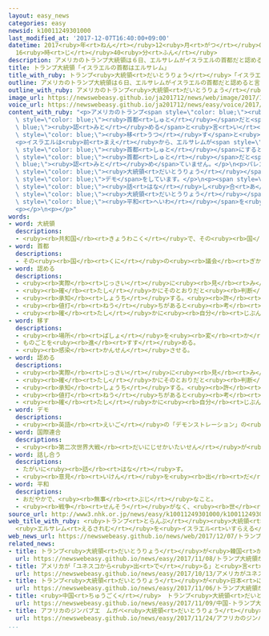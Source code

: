 ```yaml
---
layout: easy_news
categories: easy
newsid: k10011249301000
last_modified_at: '2017-12-07T16:40:00+09:00'
datetime: 2017<ruby>年<rt>ねん</rt></ruby>12<ruby>月<rt>がつ</rt></ruby>07<ruby>日<rt>にち</rt></ruby>
  16<ruby>時<rt>じ</rt></ruby>40<ruby>分<rt>ふん</rt></ruby>
description: アメリカのトランプ大統領は６日、エルサレムがイスラエルの首都だと認めると言いました。
title: トランプ大統領「イスラエルの首都はエルサレム」
title_with_ruby: トランプ<ruby>大統領<rt>だいとうりょう</rt></ruby>「イスラエルの<ruby>首都<rt>しゅと</rt></ruby>はエルサレム」
outline: アメリカのトランプ大統領は６日、エルサレムがイスラエルの首都だと認めると言いました。
outline_with_ruby: アメリカのトランプ<ruby>大統領<rt>だいとうりょう</rt></ruby>は<ruby>６日<rt>むいか</rt></ruby>、エルサレムがイスラエルの<ruby>首都<rt>しゅと</rt></ruby>だと<ruby>認<rt>みと</rt></ruby>めると<ruby>言<rt>い</rt></ruby>いました。
image_url: https://newswebeasy.github.io/ja201712/news/web/image/2017/12/07/K10011249301_1712070709_1712070715_01_03.jpg
voice_url: https://newswebeasy.github.io/ja201712/news/easy/voice/2017/12/07/k10011249301000.mp3
content_with_ruby: "<p>アメリカのトランプ<span style=\"color: blue;\"><ruby>大統領<rt>だいとうりょう</rt></ruby></span>は<ruby>６日<rt>むいか</rt></ruby>、エルサレムがイスラエルの<span\
  \ style=\"color: blue;\"><ruby>首都<rt>しゅと</rt></ruby></span>だと<span style=\"color:\
  \ blue;\"><ruby>認<rt>みと</rt></ruby>める</span>と<ruby>言<rt>い</rt></ruby>いました。そして、<ruby>今<rt>いま</rt></ruby>はテルアビブにあるアメリカ<ruby>大使館<rt>たいしかん</rt></ruby>をエルサレムに<span\
  \ style=\"color: blue;\"><ruby>移<rt>うつ</rt></ruby>す</span>と<ruby>言<rt>い</rt></ruby>いました。</p>\n\
  <p>イスラエルは<ruby>前<rt>まえ</rt></ruby>から、エルサレムが<span style=\"color: blue;\"><ruby>首都<rt>しゅと</rt></ruby></span>だと<ruby>言<rt>い</rt></ruby>っています。しかし、パレスチナの<ruby>人<rt>ひと</rt></ruby>たちも<ruby>将来<rt>しょうらい</rt></ruby><ruby>国<rt>くに</rt></ruby>をつくるときにはエルサレムを<span\
  \ style=\"color: blue;\"><ruby>首都<rt>しゅと</rt></ruby></span>にすると<ruby>言<rt>い</rt></ruby>っています。このため<ruby>世界<rt>せかい</rt></ruby>の<ruby>国<rt>くに</rt></ruby>は、エルサレムがイスラエルの<span\
  \ style=\"color: blue;\"><ruby>首都<rt>しゅと</rt></ruby></span>だと<span style=\"color:\
  \ blue;\"><ruby>認<rt>みと</rt></ruby>め</span>ていません。</p>\n<p>パレスチナの<ruby>人<rt>ひと</rt></ruby>たちは、トランプ<span\
  \ style=\"color: blue;\"><ruby>大統領<rt>だいとうりょう</rt></ruby></span>が<ruby>言<rt>い</rt></ruby>ったことに<ruby>怒<rt>おこ</rt></ruby>って、いろいろな<ruby>場所<rt>ばしょ</rt></ruby>で<span\
  \ style=\"color: blue;\">デモ</span>をしています。</p>\n<p><span style=\"color: blue;\"><ruby>国連<rt>こくれん</rt></ruby></span>のグテーレス<ruby>事務総長<rt>じむそうちょう</rt></ruby>は「エルサレムについては、イスラエルとパレスチナが<span\
  \ style=\"color: blue;\"><ruby>話<rt>はな</rt></ruby>し<ruby>合<rt>あ</rt></ruby>っ</span>て<ruby>決<rt>き</rt></ruby>めることです」と<ruby>言<rt>い</rt></ruby>いました。そして、トランプ<span\
  \ style=\"color: blue;\"><ruby>大統領<rt>だいとうりょう</rt></ruby></span>が<ruby>決<rt>き</rt></ruby>めたことは<span\
  \ style=\"color: blue;\"><ruby>平和<rt>へいわ</rt></ruby></span>を<ruby>壊<rt>こわ</rt></ruby>す<ruby>危険<rt>きけん</rt></ruby>があると<ruby>言<rt>い</rt></ruby>いました。</p>\n\
  <p></p>\n<p></p>"
words:
- word: 大統領
  descriptions:
  - <ruby><rb>共和国</rb><rt>きょうわこく</rt></ruby>で、その<ruby><rb>国</rb><rt>くに</rt></ruby>を<ruby><rb>代表</rb><rt>だいひょう</rt></ruby>する<ruby><rb>人</rb><rt>ひと</rt></ruby>。
- word: 首都
  descriptions:
  - その<ruby><rb>国</rb><rt>くに</rt></ruby>の<ruby><rb>議会</rb><rt>ぎかい</rt></ruby>や<ruby><rb>中心</rb><rt>ちゅうしん</rt></ruby>になる<ruby><rb>役所</rb><rt>やくしょ</rt></ruby>のある<ruby><rb>都市</rb><rt>とし</rt></ruby>。<ruby><rb>日本</rb><rt>にっぽん</rt></ruby>の<ruby><rb>東京</rb><rt>とうきょう</rt></ruby>、アメリカのワシントンなど。<ruby><rb>首府</rb><rt>しゅふ</rt></ruby>。
- word: 認める
  descriptions:
  - <ruby><rb>実際</rb><rt>じっさい</rt></ruby>に<ruby><rb>見</rb><rt>み</rt></ruby>る。
  - <ruby><rb>確</rb><rt>たし</rt></ruby>かにそのとおりだと<ruby><rb>判断</rb><rt>はんだん</rt></ruby>する。
  - <ruby><rb>承知</rb><rt>しょうち</rt></ruby>する。<ruby><rb>許</rb><rt>ゆる</rt></ruby>す。
  - <ruby><rb>値打</rb><rt>ねう</rt></ruby>ちがあると<ruby><rb>考</rb><rt>かんが</rt></ruby>える。<ruby><rb>評価</rb><rt>ひょうか</rt></ruby>する。
  - <ruby><rb>確</rb><rt>たし</rt></ruby>かに<ruby><rb>自分</rb><rt>じぶん</rt></ruby>のしたことであると<ruby><rb>同意</rb><rt>どうい</rt></ruby>する。
- word: 移す
  descriptions:
  - <ruby><rb>場所</rb><rt>ばしょ</rt></ruby>を<ruby><rb>変</rb><rt>か</rt></ruby>える。
  - ものごとを<ruby><rb>進</rb><rt>すす</rt></ruby>める。
  - <ruby><rb>感染</rb><rt>かんせん</rt></ruby>させる。
- word: 認める
  descriptions:
  - <ruby><rb>実際</rb><rt>じっさい</rt></ruby>に<ruby><rb>見</rb><rt>み</rt></ruby>る。
  - <ruby><rb>確</rb><rt>たし</rt></ruby>かにそのとおりだと<ruby><rb>判断</rb><rt>はんだん</rt></ruby>する。
  - <ruby><rb>承知</rb><rt>しょうち</rt></ruby>する。<ruby><rb>許</rb><rt>ゆる</rt></ruby>す。
  - <ruby><rb>値打</rb><rt>ねう</rt></ruby>ちがあると<ruby><rb>考</rb><rt>かんが</rt></ruby>える。<ruby><rb>評価</rb><rt>ひょうか</rt></ruby>する。
  - <ruby><rb>確</rb><rt>たし</rt></ruby>かに<ruby><rb>自分</rb><rt>じぶん</rt></ruby>のしたことであると<ruby><rb>同意</rb><rt>どうい</rt></ruby>する。
- word: デモ
  descriptions:
  - <ruby><rb>英語</rb><rt>えいご</rt></ruby>の「デモンストレーション」の<ruby><rb>略</rb><rt>りゃく</rt></ruby>。<ruby><rb>自分</rb><rt>じぶん</rt></ruby>たちの<ruby><rb>考</rb><rt>かんが</rt></ruby>えを<ruby><rb>相手</rb><rt>あいて</rt></ruby>に<ruby><rb>認</rb><rt>みと</rt></ruby>めさせようとして、<ruby><rb>大勢</rb><rt>おおぜい</rt></ruby>が<ruby><rb>集</rb><rt>あつ</rt></ruby>まって<ruby><rb>自分</rb><rt>じぶん</rt></ruby>たちの<ruby><rb>勢</rb><rt>いきお</rt></ruby>いを<ruby><rb>示</rb><rt>しめ</rt></ruby>すこと。また、そのための<ruby><rb>行進</rb><rt>こうしん</rt></ruby>。
- word: 国際連合
  descriptions:
  - <ruby><rb>第二次世界大戦</rb><rt>だいにじせかいたいせん</rt></ruby>が<ruby><rb>終</rb><rt>お</rt></ruby>わった１９４５<ruby><rb>年</rb><rt>ねん</rt></ruby>、<ruby><rb>世界</rb><rt>せかい</rt></ruby>の<ruby><rb>平和</rb><rt>へいわ</rt></ruby>と<ruby><rb>安全</rb><rt>あんぜん</rt></ruby>を<ruby><rb>守</rb><rt>まも</rt></ruby>るために<ruby><rb>作</rb><rt>つく</rt></ruby>られた<ruby><rb>仕組</rb><rt>しく</rt></ruby>み。<ruby><rb>本部</rb><rt>ほんぶ</rt></ruby>はアメリカのニューヨークにある。<ruby><rb>国連</rb><rt>こくれん</rt></ruby>。<ruby><rb>UN</rb><rt>ユーエヌ</rt></ruby>。
- word: 話し合う
  descriptions:
  - たがいに<ruby><rb>話</rb><rt>はな</rt></ruby>す。
  - <ruby><rb>意見</rb><rt>いけん</rt></ruby>を<ruby><rb>出</rb><rt>だ</rt></ruby>し<ruby><rb>合</rb><rt>あ</rt></ruby>う。
- word: 平和
  descriptions:
  - おだやかで、<ruby><rb>無事</rb><rt>ぶじ</rt></ruby>なこと。
  - <ruby><rb>戦争</rb><rt>せんそう</rt></ruby>がなく、<ruby><rb>世</rb><rt>よ</rt></ruby>の<ruby><rb>中</rb><rt>なか</rt></ruby>が<ruby><rb>無事</rb><rt>ぶじ</rt></ruby>に<ruby><rb>治</rb><rt>おさ</rt></ruby>まっていること。
source_url: http://www3.nhk.or.jp/news/easy/k10011249301000/k10011249301000.html
web_title_with_ruby: <ruby>トランプ<rt>とらんぷ</rt></ruby><ruby>大統領<rt>だいとうりょう</rt></ruby>
  <ruby>エルサレム<rt>えるされむ</rt></ruby>を<ruby>イスラエル<rt>いすらえる</rt></ruby><ruby>首都<rt>しゅと</rt></ruby>に<ruby>認定<rt>にんてい</rt></ruby><ruby>宣言<rt>せんげん</rt></ruby>
web_news_url: https://newswebeasy.github.io/news/web/2017/12/07/トランプ大統領-エルサレムをイスラエル首都に認定宣言
related_news:
- title: トランプ<ruby>大統領<rt>だいとうりょう</rt></ruby>が<ruby>韓国<rt>かんこく</rt></ruby>の<ruby>国会<rt>こっかい</rt></ruby>で<ruby>演説<rt>えんぜつ</rt></ruby>をする
  url: https://newswebeasy.github.io/news/easy/2017/11/08/トランプ大統領が韓国の国会で演説をする
- title: アメリカが「ユネスコから<ruby>出<rt>で</rt></ruby>る」と<ruby>言<rt>い</rt></ruby>う
  url: https://newswebeasy.github.io/news/easy/2017/10/13/アメリカがユネスコから出ると言う
- title: トランプ<ruby>大統領<rt>だいとうりょう</rt></ruby>が<ruby>日本<rt>にっぽん</rt></ruby>に<ruby>来<rt>き</rt></ruby>て<ruby>安倍<rt>あべ</rt></ruby><ruby>総理大臣<rt>そうりだいじん</rt></ruby>と<ruby>会<rt>あ</rt></ruby>って<ruby>話<rt>はな</rt></ruby>す
  url: https://newswebeasy.github.io/news/easy/2017/11/06/トランプ大統領が日本に来て安倍総理大臣と会って話す
- title: <ruby>中国<rt>ちゅうごく</rt></ruby>　トランプ<ruby>大統領<rt>だいとうりょう</rt></ruby>が<ruby>来<rt>く</rt></ruby>るため「<ruby>故宮<rt>こきゅう</rt></ruby>」が<ruby>休<rt>やす</rt></ruby>みになる
  url: https://newswebeasy.github.io/news/easy/2017/11/09/中国-トランプ大統領が来るため故宮が休みになる
- title: アフリカのジンバブエ　ムガベ<ruby>大統領<rt>だいとうりょう</rt></ruby>がやめる
  url: https://newswebeasy.github.io/news/easy/2017/11/24/アフリカのジンバブエ-ムガベ大統領がやめる
...
```

